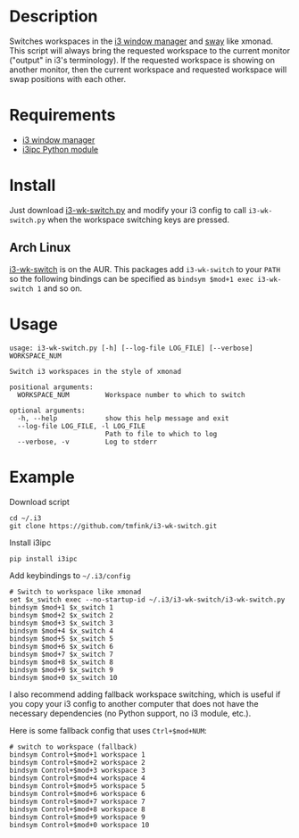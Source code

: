 # Description

Switches workspaces in the [i3 window manager](https://i3wm.org/) and
[sway](https://swaywm.org/) like xmonad. This script will always bring the
requested workspace to the current monitor ("output" in i3's terminology). If
the requested workspace is showing on another monitor, then the current
workspace and requested workspace will swap positions with each other.


# Requirements

- [i3 window manager](https://i3wm.org/)
- [i3ipc Python module](https://github.com/acrisci/i3ipc-python)


# Install

Just download
[i3-wk-switch.py](https://raw.githubusercontent.com/tmfink/i3-wk-switch/master/i3-wk-switch.py)
and modify your i3 config to call `i3-wk-switch.py` when the workspace switching
keys are pressed.

## Arch Linux
[i3-wk-switch](https://aur.archlinux.org/packages/i3-wk-switch-git/) is on the AUR.
This packages add `i3-wk-switch` to your `PATH` so the following bindings can be specified as `bindsym $mod+1 exec i3-wk-switch 1` and so on.


# Usage

```
usage: i3-wk-switch.py [-h] [--log-file LOG_FILE] [--verbose] WORKSPACE_NUM

Switch i3 workspaces in the style of xmonad

positional arguments:
  WORKSPACE_NUM         Workspace number to which to switch

optional arguments:
  -h, --help            show this help message and exit
  --log-file LOG_FILE, -l LOG_FILE
                        Path to file to which to log
  --verbose, -v         Log to stderr

```


# Example

Download script

```
cd ~/.i3
git clone https://github.com/tmfink/i3-wk-switch.git
```

Install i3ipc

```
pip install i3ipc
```

Add keybindings to `~/.i3/config`

```
# Switch to workspace like xmonad
set $x_switch exec --no-startup-id ~/.i3/i3-wk-switch/i3-wk-switch.py
bindsym $mod+1 $x_switch 1
bindsym $mod+2 $x_switch 2
bindsym $mod+3 $x_switch 3
bindsym $mod+4 $x_switch 4
bindsym $mod+5 $x_switch 5
bindsym $mod+6 $x_switch 6
bindsym $mod+7 $x_switch 7
bindsym $mod+8 $x_switch 8
bindsym $mod+9 $x_switch 9
bindsym $mod+0 $x_switch 10
```

I also recommend adding fallback workspace switching, which is useful if you
copy your i3 config to another computer that does not have the necessary
dependencies (no Python support, no i3 module, etc.).

Here is some fallback config that uses `Ctrl+$mod+NUM`:

```
# switch to workspace (fallback)
bindsym Control+$mod+1 workspace 1
bindsym Control+$mod+2 workspace 2
bindsym Control+$mod+3 workspace 3
bindsym Control+$mod+4 workspace 4
bindsym Control+$mod+5 workspace 5
bindsym Control+$mod+6 workspace 6
bindsym Control+$mod+7 workspace 7
bindsym Control+$mod+8 workspace 8
bindsym Control+$mod+9 workspace 9
bindsym Control+$mod+0 workspace 10
```
